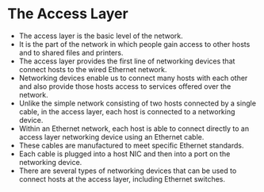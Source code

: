 # The Access Layer

- The access layer is the basic level of the network.
- It is the part of the network in which people gain access to other hosts and to shared files and printers.
- The access layer provides the first line of networking devices that connect hosts to the wired Ethernet network.
- Networking devices enable us to connect many hosts with each other and also provide those hosts access to services offered over the network.
- Unlike the simple network consisting of two hosts connected by a single cable, in the access layer, each host is connected to a networking device.
- Within an Ethernet network, each host is able to connect directly to an access layer networking device using an Ethernet cable.
- These cables are manufactured to meet specific Ethernet standards.
- Each cable is plugged into a host NIC and then into a port on the networking device.
- There are several types of networking devices that can be used to connect hosts at the access layer, including Ethernet switches.
